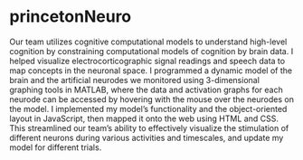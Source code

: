 # princetonNeuro
Our team utilizes cognitive computational models to understand high-level cognition by constraining computational models of cognition by brain data. 
I helped visualize electrocorticographic signal readings and speech data to map concepts in the neuronal space. I programmed a dynamic model of the brain and the artificial neurodes we monitored using 3-dimensional graphing tools in MATLAB, where the data and activation graphs for each neurode can be accessed by hovering with the mouse over the neurodes on the model.
I implemented my model’s functionality and the object-oriented layout in JavaScript, then mapped it onto the web using HTML and CSS. This streamlined our team’s ability to effectively visualize the stimulation of different neurons during various activities and timescales, and update my model for different trials.
